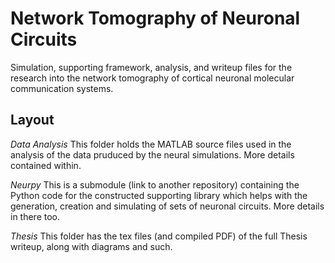 # Network Tomography of Neuronal Circuits
Simulation, supporting framework, analysis, and writeup files for the research into the network tomography of cortical neuronal molecular communication systems.

## Layout
*Data Analysis*
This folder holds the MATLAB source files used in the analysis of the data pruduced by the neural simulations.
More details contained within.

*Neurpy*
This is a submodule (link to another repository) containing the Python code for the constructed supporting library which helps with the generation, creation and simulating of sets of neuronal circuits.
More details in there too.

*Thesis*
This folder has the tex files (and compiled PDF) of the full Thesis writeup, along with diagrams and such.
